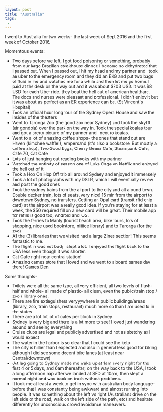 ```yaml
---
layout: post
title: "Australia"
tags:
 -
---
```



I went to Australia for two weeks- the last week of Sept 2016 and the first week of October 2016.

Momentous events:

- Two days before we left, I got food poisoning or something, probably from our large Brazilian steakhouse dinner. I became so dehydrated that I passed out. When I passed out, I hit my head and my partner and I took an uber to the emergency room and they did an EKG and put two bags of fluid in me and watched me for a while and then let me go home. I paid at the desk on the way out and it was about $203 USD. It was $8 USD for each Uber ride. they beat the hell out of american healthare. The docs and nurses were pleasant and professional. I didn't enjoy it but it was about as perfect as an ER experience can be. (St Vincent's Hospital)
- Took an official hour long tour of the Sydney Opera House and saw the insides of the theaters
- Went to Taronga Zoo (the good zoo near Sydney) and took the skylift (air gondola) over the park on the way in. Took the special koalas tour and got a pretty picture of my partner and I next to koalas.
- Went to a lot of amazing coffee shops- the ones that stand out are Haven (kimchee waffle!), Ampersand (it's also a bookstore! But mostly a coffee shop), Two Good Eggs, Cherry Beans Cafe, Steampunk Cafe, Cafe 70, Cat Cafe
- Lots of just hanging out reading books with my partner
- Watched the entirety of season one of Luke Cage on Netflix and enjoyed the hell out of it
- Took a Hop On Hop Off trip all around Sydney and enjoyed it immensely
- Took a lot of photographs with my DSLR, which I will eventually review and post the good ones
- Took the sydney trains from the airport to the city and all around town. Double decker train, lots of seats, very nice! 15 min from the airport to downtown Sydney, no transfers. Getting an Opal card (transit rfid chip card) at the airport was a really good idea. If you're staying for at least a week, the $50 required fill on a new card will be great. Their mobile app for refils is good too, Android and iOS.
- Took the ferries to Manly (tourist beach area, bike tours, lots of shopping, nice used bookstore, niiiiice library) and to Taronga (for the zoo)
- All the (3) libraries that we visited had a large Zines section! This seems fantastic to me.
- The flight in was not bad; I slept a lot. I enjoyed the flight back to the USA less even though it was shorter.
- Cat Cafe right near central station!
- Amazing games store that I loved and we went to a board games day there! [Games Den](https://foursquare.com/v/the-games-den/577989d5498e9c00b6cfe75e)

Some thoughts-

- Toilets were all the same type, all very efficient, all two levels of flush- half and whole- all made of plastic- all clean, even the public/train stop / zoo / library ones.
- There are fire extinguishers veryyywhere in public buildings/areas (library, zoo, train stops, restaurant) much more so than I am used to in the states.
- There are a lot lot lot of cafes per block in Sydney
- Sydney is very big and there is a lot more to see! I loved just wandering around and seeing everything
- Cruise clubs are legal and publicly advertised and not as sketchy as I would expect
- The water in the harbor is so clear that I could see the kelp
- The city is hillier than I expected and also in general less good for biking although I did see some decent bike lanes (at least near Central/downtown)
- Jet lag going to Sydney made me wake up at 1am every night for the first 4 or 5 days, and 6am thereafter; on the way back to the USA, I took a long afternoon nap after we landed at SFO at 10am, then slept a normal night and was back on track without problems.
- It took me at least a week to get in sync with australian body language- before that I was constantly being awkward and almost running into people. It was something about the left vs right (Australians drive on the left side of the road, walk on the left side of the path, etc) and hesitate differently for unconscious crowd avoidance maneuvers.
